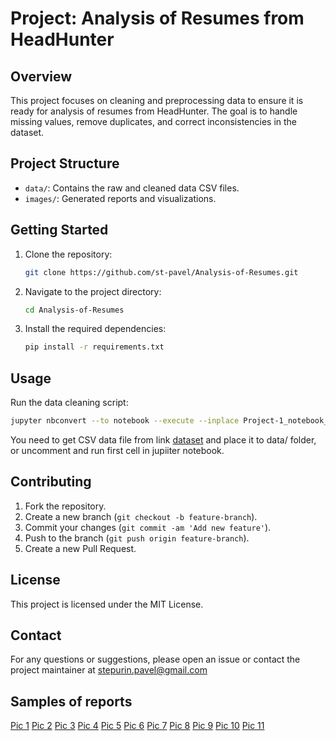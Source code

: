 # Project: Analysis of Resumes from HeadHunter

## Overview
This project focuses on cleaning and preprocessing data to ensure it is ready for analysis of resumes from HeadHunter. The goal is to handle missing values, remove duplicates, and correct inconsistencies in the dataset. 

## Project Structure
- `data/`: Contains the raw and cleaned data CSV files.
- `images/`: Generated reports and visualizations.

## Getting Started
1. Clone the repository:
    ```bash
    git clone https://github.com/st-pavel/Analysis-of-Resumes.git
    ```
2. Navigate to the project directory:
    ```bash
    cd Analysis-of-Resumes
    ```
3. Install the required dependencies:
    ```bash
    pip install -r requirements.txt
    ```

## Usage
Run the data cleaning script:
```bash
jupyter nbconvert --to notebook --execute --inplace Project-1_notebook_template.ipynb
```
You need to get CSV data file from link [dataset](https://drive.google.com/file/d/1tVzXUTGh4rV97tf8G0AwjqDXKrJ2OdWG/view?usp=sharing) and place it to data/ folder, or uncomment and run first cell in jupiiter notebook. 


## Contributing
1. Fork the repository.
2. Create a new branch (`git checkout -b feature-branch`).
3. Commit your changes (`git commit -am 'Add new feature'`).
4. Push to the branch (`git push origin feature-branch`).
5. Create a new Pull Request.

## License
This project is licensed under the MIT License.

## Contact
For any questions or suggestions, please open an issue or contact the project maintainer at stepurin.pavel@gmail.com

## Samples of reports

[Pic 1](./images/plot_001.html)
[Pic 2](./images/plot_002.html)
[Pic 3](./images/plot_003.html)
[Pic 4](./images/plot_004.html)
[Pic 5](./images/plot_005.html)
[Pic 6](./images/plot_006.html)
[Pic 7](./images/plot_007.html)
[Pic 8](./images/plot_008.html)
[Pic 9](./images/plot_009.html)
[Pic 10](./images/plot_010.html)
[Pic 11](./images/plot_011.html)